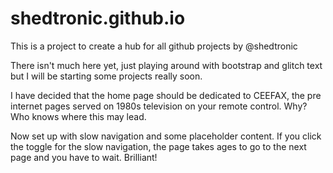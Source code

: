# shedtronic.github.io

This is a project to create a hub for all github projects by @shedtronic

There isn't much here yet, just playing around with bootstrap and glitch text but I will be starting some projects really soon. 

I have decided that the home page should be dedicated to CEEFAX, the pre internet pages served on 1980s television on your remote control. Why? Who knows where this may lead.

Now set up with slow navigation and some placeholder content. If you click the toggle for the slow navigation, the page takes ages to go to the next page and you have to wait. Brilliant!
